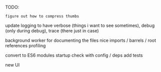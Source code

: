 TODO:

<!-- get running on osx -->
<!-- split web server into own module -->

<!-- refactor command queue -->
<!-- split up models + cmd portions -->
<!-- refactor cli portions into function based services -->
<!-- hide stupid ffmpeg messages -->
    figure out how to compress thumbs
<!-- refactor db portion -->
<!-- integrate samba monitor with leveldb -->
<!-- test the changes -->
<!-- fix background worker -->
<!-- folder structure (logs + high low level services) -->
<!-- scheduler service -->
<!-- add other routers -->
<!-- implement proper thumbnail getting -->
<!-- refactor index (init function) -->
<!-- add gzip -->
<!-- multiple thumbnails -->
<!-- fix logging levels + console use -->
<!-- ssh executor: tried it, DON'T USE, WAY TOO SLOW compared with native -->
<!-- Adhere to SRP -->
<!-- Fix circular dependencies -->
update logging to have verbose (things i want to see sometimes), debug (only during debug), trace (there just in case)
<!-- README - what to install (deps for linux server) -->
<!-- fix error logging -->
background worker for documenting the files
nice imports / barrels / root references
profiling
<!-- add linter -->
convert to ES6 modules
startup check with config / deps
add tests


new UI